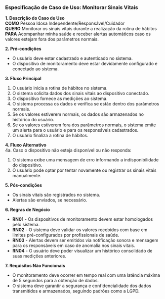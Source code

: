 ### Especificação de Caso de Uso: Monitorar Sinais Vitais

**1. Descrição do Caso de Uso**  
**COMO** Pessoa Idosa Independente/Responsável/Cuidador  
**QUERO** Monitorar os sinais vitais durante a realização da rotina de hábitos  
**PARA** Acompanhar minha saúde e receber alertas automáticos caso os valores estejam fora dos parâmetros normais.

**2. Pré-condições**  
- O usuário deve estar cadastrado e autenticado no sistema. 
- O dispositivo de monitoramento deve estar devidamente configurado e conectado ao sistema.

**3. Fluxo Principal**  
1. O usuário inicia a rotina de hábitos no sistema.  
2. O sistema solicita dados dos sinais vitais ao dispositivo conectado.  
3. O dispositivo fornece as medições ao sistema.  
4. O sistema processa os dados e verifica se estão dentro dos parâmetros normais.  
5. Se os valores estiverem normais, os dados são armazenados no histórico do usuário.  
6. Se os valores estiverem fora dos parâmetros normais, o sistema emite um alerta para o usuário e para os responsáveis cadastrados.  
7. O usuário finaliza a rotina de hábitos.

**4. Fluxo Alternativo**  
4a. Caso o dispositivo não esteja disponível ou não responda:  
   1. O sistema exibe uma mensagem de erro informando a indisponibilidade do dispositivo.  
   2. O usuário pode optar por tentar novamente ou registrar os sinais vitais manualmente.

**5. Pós-condições**  
- Os sinais vitais são registrados no sistema.  
- Alertas são enviados, se necessário.  

**6. Regras de Negócio**  
- **RN01** - Os dispositivos de monitoramento devem estar homologados pelo sistema.  
- **RN02** - O sistema deve validar os valores recebidos com base em limites pré-configurados por profissionais de saúde.  
- **RN03** - Alertas devem ser emitidos via notificação sonora e mensagem para os responsáveis em caso de anomalia nos sinais vitais.  
- **RN04** - O usuário deve poder visualizar um histórico consolidado de suas medições anteriores.

**7. Requisitos Não Funcionais**  
- O monitoramento deve ocorrer em tempo real com uma latência máxima de 5 segundos para a obtenção de dados.  
- O sistema deve garantir a segurança e confidencialidade dos dados transmitidos e armazenados, seguindo padrões como a LGPD.

